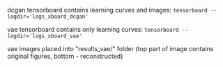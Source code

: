 dcgan tensorboard contains learning curves and images:
```tensorboard --logdir='logs_xboard_dcgan'```

vae tensorboard contains only learning curves:
```tensorboard --logdir='logs_xboard_vae'```

vae images placed into "results_vae/" folder
(top part of image contains original figures, bottom - reconstructed)
